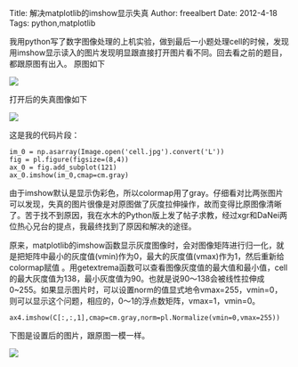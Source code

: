 Title: 解决matplotlib的imshow显示失真
Author: freealbert
Date: 2012-4-18
Tags: python,matplotlib

我用python写了数字图像处理的上机实验，做到最后一小题处理cell的时候，发现用imshow显示读入的图片发现明显跟直接打开图片看不同。回去看之前的题目，都跟原图有出入。
原图如下

![](http://i.imgur.com/Bs0YH.jpg)

打开后的失真图像如下

![](http://i.imgur.com/Znksp.jpg)

这是我的代码片段：
```.python
im_0 = np.asarray(Image.open('cell.jpg').convert('L'))
fig = pl.figure(figsize=(8,4))
ax_0 = fig.add_subplot(121)
ax_0.imshow(im_0,cmap=cm.gray)
```

由于imshow默认是显示伪彩色，所以colormap用了gray。仔细看对比两张图片可以发现，失真的图片很像是对原图做了灰度拉伸操作，故而变得比原图像清晰了。苦于找不到原因，我在水木的Python版上发了帖子求教，经过xgr和DaNei两位热心兄台的提点，我最终找到了原因和解决的途径。

原来，matplotlib的imshow函数显示灰度图像时，会对图像矩阵进行归一化，就是把矩阵中最小的灰度值(vmin)作为0，最大的灰度值(vmax)作为1，然后重新给colormap赋值 。用getextrema函数可以查看图像灰度值的最大值和最小值，cell的最大灰度值为138，最小灰度值为90。也就是说90～138会被线性拉伸成0~255。如果显示图片时，可以设置norm的值显式地令vmax=255，vmin=0，则可以显示这个问题，相应的，0～1的浮点数矩阵，vmax=1，vmin=0。

```.python
ax4.imshow(C[:,:,1],cmap=cm.gray,norm=pl.Normalize(vmin=0,vmax=255))
```

下图是设置后的图片，跟原图一模一样。

![](http://i.imgur.com/4Ru2t.jpg)
